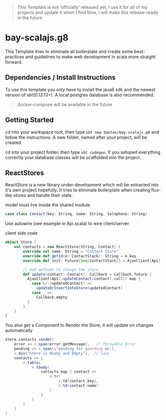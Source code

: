> This Template is not 'officially' released yet, I use it for all of my projects and update it when I find time, I will make this release-ready in the future

# bay-scalajs.g8
This Template tries to eliminate all boilerplate and create some best-practices and guidelines to make web development in scala more straight forward.

## Dependencies / Install Instructions
To use this template you only have to install the java8 sdk and the newest version of sbt(0.13.13+). A local postgres database is also recommended.

> docker-compose will be available in the future

## Getting Started
cd into your workspace root, then type `sbt new daxten/bay-scalajs.g8` and follow the instructions. A new folder, named after your project, will be created.

cd into your project folder, then type `sbt codegen`. If you setuped everything correctly your database classes will be scaffolded into the project.

## ReactStores
ReactStore is a new library under-development which will be extracted into it's own project hopefully. It tries to eliminate boilerplate when creating flux-like stores and handle their state. 

model must live inside the shared module
```scala
case class Contact(key: String, name: String, telephone: String)
```

Use autowire (see example in Api.scala) to wire client/server

client side code

```scala
object Store {
    val contacts = new ReactStore[String, Contact] {
        override val name: String = "Contact Store"
        override def getId(e: ContactStack): String = e.key
        override def init: Future[Seq[ContactStack]] = AjaxClient[Api].getContacts().call()

        // Add methods to change the store
        def update(contact: Contact): Callback = Callback.future {
          AjaxClient[Api].updateContact(contact).call() map {
            case \/-(updatedContact) =>
              updateOrInsertIntoStore(updatedContact)
            case _ => 
              Callback.empty
          }
        }
    }
}
```

You also get a Component to Render the Store, it will update on changes automatically

```scala
Store.contacts.render(
    error => <.span(error.getMessage),   // Throwable Error
    pending => <.span(s"pending for $pending ms"),
    <.div("Store is Ready and Empty"),  // lazy
    contacts => {
        <.table(
            <.tbody(
                contacts.map { contact =>
                    <.tr(
                        <.td(contact.key),
                        <.td(contact.name)
                    )
                }
            )
        )
    }
)
```
